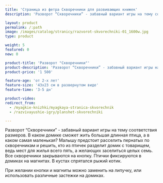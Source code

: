 ```yaml
---
title: 'Страница из фетра Скворечники для развивающих книжек'
description: 'Разворот “Скворечники” - забавный вариант игры на тему соответствия размеров. Малышу предстоит расселить шесть птичек по скворечникам. Птички фиксируются в домиках на магнитах.'

layout: product
permalink: /:path
image: /images/catalog/stranicy/razvorot-skvorechniki-01_1600w.jpg
type: product

weight: 5
featured: 0
new: 0

product-title: 'Разворот "Скворечники"'
product-description: 'Разворот “Скворечники” - забавный вариант игры на тему соответствия размеров. В каком домике сможет жить большая длинная птица, а в каком самая маленькая? Малышу предстоит расселить пернатых по скворечникам и решить, кто из птичек разделит домик с товарищем, ведь мест для жилья всего пять, а желающих заселиться целых семь. Все скворечники закрываются на кнопку. Птички фиксируются в домиках на магнитах. В кустах спрятался рыжий котик.<br /><br />При желании кнопки и магниты можно заменить на липучку, или использовать различные застежки на домиках.'
product-price: '1 500'

feature-age: 'от 2-х лет'
feature-size: '43х23 см в развернутом виде'
feature-time: '3-5 дн'

product-video: 
redirect_from:
  - /myagkie-knizhki/myagkaya-stranica-skvorechnik
  - /razvivayushie-igry/planshet-skvorechniki

---
```

Разворот “Скворечники” - забавный вариант игры на тему соответствия размеров. В каком домике сможет жить большая длинная птица, а в каком самая маленькая? Малышу предстоит расселить пернатых по скворечникам и решить, кто из птичек разделит домик с товарищем, ведь мест для жилья всего пять, а желающих заселиться целых семь. Все скворечники закрываются на кнопку. Птички фиксируются в домиках на магнитах. В кустах спрятался рыжий котик.

При желании кнопки и магниты можно заменить на липучку, или использовать различные застежки на домиках.  